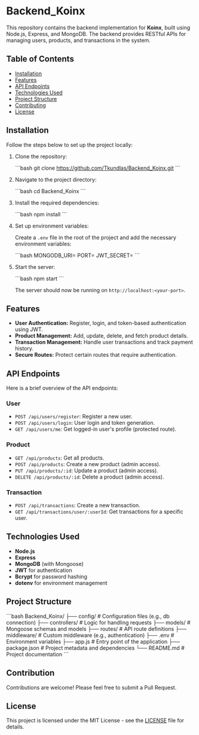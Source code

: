 
# Backend_Koinx

This repository contains the backend implementation for **Koinx**, built using Node.js, Express, and MongoDB. The backend provides RESTful APIs for managing users, products, and transactions in the system.

## Table of Contents

- [Installation](#installation)
- [Features](#features)
- [API Endpoints](#api-endpoints)
- [Technologies Used](#technologies-used)
- [Project Structure](#project-structure)
- [Contributing](#contributing)
- [License](#license)

## Installation

Follow the steps below to set up the project locally:

1. Clone the repository:

   \`\`\`bash
   git clone https://github.com/Tkundlas/Backend_Koinx.git
   \`\`\`

2. Navigate to the project directory:

   \`\`\`bash
   cd Backend_Koinx
   \`\`\`

3. Install the required dependencies:

   \`\`\`bash
   npm install
   \`\`\`

4. Set up environment variables:

   Create a `.env` file in the root of the project and add the necessary environment variables:

   \`\`\`bash
   MONGODB_URI=<your-mongo-db-connection-string>
   PORT=<your-port>
   JWT_SECRET=<your-jwt-secret>
   \`\`\`

5. Start the server:

   \`\`\`bash
   npm start
   \`\`\`

   The server should now be running on `http://localhost:<your-port>`.

## Features

- **User Authentication:** Register, login, and token-based authentication using JWT.
- **Product Management:** Add, update, delete, and fetch product details.
- **Transaction Management:** Handle user transactions and track payment history.
- **Secure Routes:** Protect certain routes that require authentication.

## API Endpoints

Here is a brief overview of the API endpoints:

### User

- `POST /api/users/register`: Register a new user.
- `POST /api/users/login`: User login and token generation.
- `GET /api/users/me`: Get logged-in user's profile (protected route).

### Product

- `GET /api/products`: Get all products.
- `POST /api/products`: Create a new product (admin access).
- `PUT /api/products/:id`: Update a product (admin access).
- `DELETE /api/products/:id`: Delete a product (admin access).

### Transaction

- `POST /api/transactions`: Create a new transaction.
- `GET /api/transactions/user/:userId`: Get transactions for a specific user.

## Technologies Used

- **Node.js**
- **Express**
- **MongoDB** (with Mongoose)
- **JWT** for authentication
- **Bcrypt** for password hashing
- **dotenv** for environment management

## Project Structure

\`\`\`bash
Backend_Koinx/
├── config/          # Configuration files (e.g., db connection)
├── controllers/     # Logic for handling requests
├── models/          # Mongoose schemas and models
├── routes/          # API route definitions
├── middleware/      # Custom middleware (e.g., authentication)
├── .env             # Environment variables
├── app.js           # Entry point of the application
├── package.json     # Project metadata and dependencies
└── README.md        # Project documentation
\`\`\`

## Contribution

Contributions are welcome! Please feel free to submit a Pull Request.

## License

This project is licensed under the MIT License - see the [LICENSE](LICENSE) file for details.
